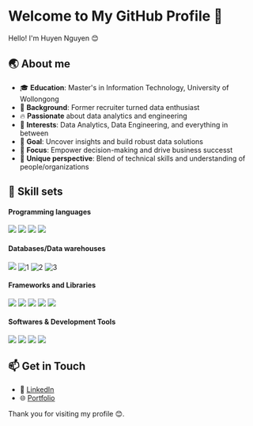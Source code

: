 

# Welcome to My GitHub Profile 👋

Hello! I'm Huyen Nguyen 😊  

## 🌏 About me

- 🎓 **Education**: Master's in Information Technology, University of Wollongong
- 💼 **Background**: Former recruiter turned data enthusiast
- 🔥 **Passionate** about data analytics and engineering
- 🧭 **Interests**: Data Analytics, Data Engineering, and everything in between
- 🎯 **Goal**: Uncover insights and build robust data solutions
- 🔎 **Focus**: Empower decision-making and drive business successt
- 🔭 **Unique perspective**: Blend of technical skills and understanding of people/organizations

## 🚀 Skill sets

#### Programming languages
![](https://img.shields.io/badge/Python-3776AB.svg?style=for-the-badge&logo=Python&logoColor=white)
![](https://img.shields.io/badge/HTML5-E34F26.svg?style=for-the-badge&logo=HTML5&logoColor=white)
![](https://img.shields.io/badge/CSS3-1572B6.svg?style=for-the-badge&logo=CSS3&logoColor=white)
![](https://img.shields.io/badge/JavaScript-F7DF1E.svg?style=for-the-badge&logo=JavaScript&logoColor=black)

#### Databases/Data warehouses

![](https://img.shields.io/badge/MySQL-4479A1.svg?style=for-the-badge&logo=MySQL&logoColor=white)
![1](https://img.shields.io/badge/PostgreSQL-4169E1.svg?style=for-the-badge&logo=PostgreSQL&logoColor=white)
![2](https://img.shields.io/badge/Apache%20Hive-FDEE21.svg?style=for-the-badge&logo=Apache-Hive&logoColor=black)
![3](https://img.shields.io/badge/Snowflake-29B5E8.svg?style=for-the-badge&logo=Snowflake&logoColor=white)

#### Frameworks and Libraries
![](https://img.shields.io/badge/dbt-FF694B.svg?style=for-the-badge&logo=dbt&logoColor=white)
![](https://img.shields.io/badge/Scrapy-60A839.svg?style=for-the-badge&logo=Scrapy&logoColor=white)
![](https://img.shields.io/badge/Flask-000000.svg?style=for-the-badge&logo=Flask&logoColor=white)
![](https://img.shields.io/badge/Apache%20Spark-E25A1C.svg?style=for-the-badge&logo=Apache-Spark&logoColor=white)
![](https://img.shields.io/badge/Apache%20Airflow-017CEE.svg?style=for-the-badge&logo=Apache-Airflow&logoColor=white)

#### Softwares & Development Tools
![](https://img.shields.io/badge/Tableau-E97627.svg?style=for-the-badge&logo=Tableau&logoColor=white)
![](https://img.shields.io/badge/GitHub-181717.svg?style=for-the-badge&logo=GitHub&logoColor=white)
![](https://img.shields.io/badge/Jira-0052CC.svg?style=for-the-badge&logo=Jira&logoColor=white)
![](https://img.shields.io/badge/Visual%20Studio%20Code-007ACC.svg?style=for-the-badge&logo=Visual-Studio-Code&logoColor=white)


## 📫 Get in Touch

- 📎 [LinkedIn](https://www.linkedin.com/in/xuanhuyen3011)
- 🌐 [Portfolio](https://xuanhuyen3011.github.io/)

Thank you for visiting my profile 😊. 


